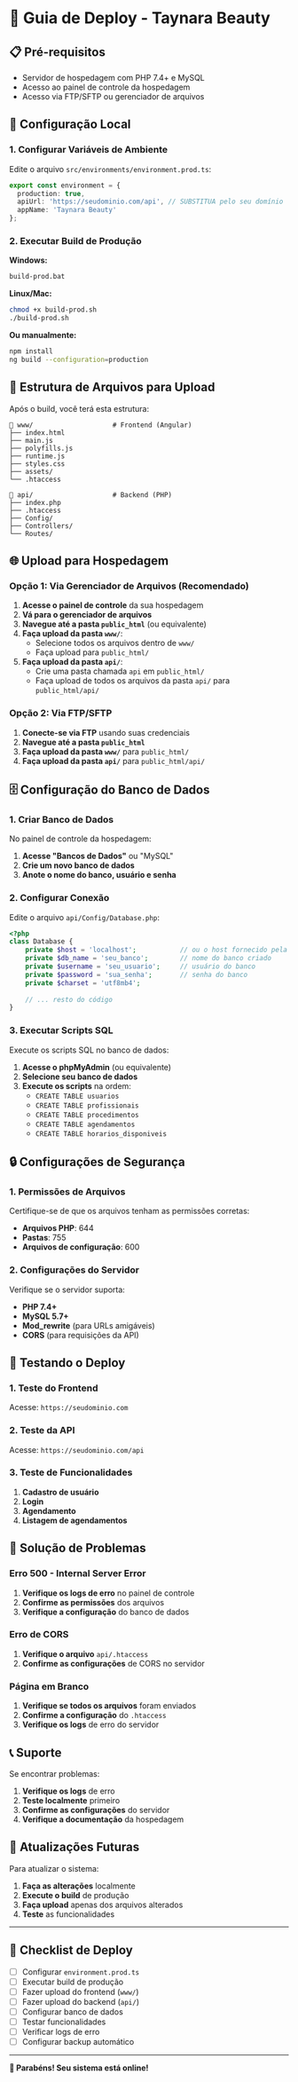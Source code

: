 # 🚀 Guia de Deploy - Taynara Beauty

## 📋 Pré-requisitos

- Servidor de hospedagem com PHP 7.4+ e MySQL
- Acesso ao painel de controle da hospedagem
- Acesso via FTP/SFTP ou gerenciador de arquivos

## 🔧 Configuração Local

### 1. Configurar Variáveis de Ambiente

Edite o arquivo `src/environments/environment.prod.ts`:

```typescript
export const environment = {
  production: true,
  apiUrl: 'https://seudominio.com/api', // SUBSTITUA pelo seu domínio
  appName: 'Taynara Beauty'
};
```

### 2. Executar Build de Produção

**Windows:**
```bash
build-prod.bat
```

**Linux/Mac:**
```bash
chmod +x build-prod.sh
./build-prod.sh
```

**Ou manualmente:**
```bash
npm install
ng build --configuration=production
```

## 📁 Estrutura de Arquivos para Upload

Após o build, você terá esta estrutura:

```
📁 www/                    # Frontend (Angular)
├── index.html
├── main.js
├── polyfills.js
├── runtime.js
├── styles.css
├── assets/
└── .htaccess

📁 api/                    # Backend (PHP)
├── index.php
├── .htaccess
├── Config/
├── Controllers/
└── Routes/
```

## 🌐 Upload para Hospedagem

### Opção 1: Via Gerenciador de Arquivos (Recomendado)

1. **Acesse o painel de controle** da sua hospedagem
2. **Vá para o gerenciador de arquivos**
3. **Navegue até a pasta `public_html`** (ou equivalente)
4. **Faça upload da pasta `www/`**:
   - Selecione todos os arquivos dentro de `www/`
   - Faça upload para `public_html/`
5. **Faça upload da pasta `api/`**:
   - Crie uma pasta chamada `api` em `public_html/`
   - Faça upload de todos os arquivos da pasta `api/` para `public_html/api/`

### Opção 2: Via FTP/SFTP

1. **Conecte-se via FTP** usando suas credenciais
2. **Navegue até a pasta `public_html`**
3. **Faça upload da pasta `www/`** para `public_html/`
4. **Faça upload da pasta `api/`** para `public_html/api/`

## 🗄️ Configuração do Banco de Dados

### 1. Criar Banco de Dados

No painel de controle da hospedagem:
1. **Acesse "Bancos de Dados"** ou "MySQL"
2. **Crie um novo banco de dados**
3. **Anote o nome do banco, usuário e senha**

### 2. Configurar Conexão

Edite o arquivo `api/Config/Database.php`:

```php
<?php
class Database {
    private $host = 'localhost';           // ou o host fornecido pela hospedagem
    private $db_name = 'seu_banco';        // nome do banco criado
    private $username = 'seu_usuario';     // usuário do banco
    private $password = 'sua_senha';       // senha do banco
    private $charset = 'utf8mb4';
    
    // ... resto do código
}
```

### 3. Executar Scripts SQL

Execute os scripts SQL no banco de dados:
1. **Acesse o phpMyAdmin** (ou equivalente)
2. **Selecione seu banco de dados**
3. **Execute os scripts** na ordem:
   - `CREATE TABLE usuarios`
   - `CREATE TABLE profissionais`
   - `CREATE TABLE procedimentos`
   - `CREATE TABLE agendamentos`
   - `CREATE TABLE horarios_disponiveis`

## 🔒 Configurações de Segurança

### 1. Permissões de Arquivos

Certifique-se de que os arquivos tenham as permissões corretas:
- **Arquivos PHP**: 644
- **Pastas**: 755
- **Arquivos de configuração**: 600

### 2. Configurações do Servidor

Verifique se o servidor suporta:
- **PHP 7.4+**
- **MySQL 5.7+**
- **Mod_rewrite** (para URLs amigáveis)
- **CORS** (para requisições da API)

## 🧪 Testando o Deploy

### 1. Teste do Frontend

Acesse: `https://seudominio.com`

### 2. Teste da API

Acesse: `https://seudominio.com/api`

### 3. Teste de Funcionalidades

1. **Cadastro de usuário**
2. **Login**
3. **Agendamento**
4. **Listagem de agendamentos**

## 🐛 Solução de Problemas

### Erro 500 - Internal Server Error

1. **Verifique os logs de erro** no painel de controle
2. **Confirme as permissões** dos arquivos
3. **Verifique a configuração** do banco de dados

### Erro de CORS

1. **Verifique o arquivo** `api/.htaccess`
2. **Confirme as configurações** de CORS no servidor

### Página em Branco

1. **Verifique se todos os arquivos** foram enviados
2. **Confirme a configuração** do `.htaccess`
3. **Verifique os logs** de erro do servidor

## 📞 Suporte

Se encontrar problemas:

1. **Verifique os logs** de erro
2. **Teste localmente** primeiro
3. **Confirme as configurações** do servidor
4. **Verifique a documentação** da hospedagem

## 🔄 Atualizações Futuras

Para atualizar o sistema:

1. **Faça as alterações** localmente
2. **Execute o build** de produção
3. **Faça upload** apenas dos arquivos alterados
4. **Teste** as funcionalidades

---

## 📝 Checklist de Deploy

- [ ] Configurar `environment.prod.ts`
- [ ] Executar build de produção
- [ ] Fazer upload do frontend (`www/`)
- [ ] Fazer upload do backend (`api/`)
- [ ] Configurar banco de dados
- [ ] Testar funcionalidades
- [ ] Verificar logs de erro
- [ ] Configurar backup automático

---

**🎉 Parabéns! Seu sistema está online!**
